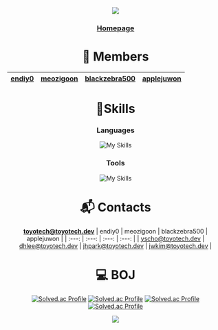 <div align="center">
<img src="https://capsule-render.vercel.app/api?type=waving&color=BDBDC8&height=175&fontColor=ffffff&text=Team&nbsp;ToyoTech"/>

<h3> <a href="https://www.toyotech.dev/" target="_blank">Homepage</a> </h3>

# 👤 Members
| [endiy0](https://github.com/endiy0) | [meozigoon](https://github.com/meozigoon) | [blackzebra500](https://github.com/blackzebra500) | [applejuwon](https://github.com/applejuwon) |
| :---: | :---: | :---: | :---: |

# 💪Skills
### Languages
![My Skills](https://skillicons.dev/icons?i=cs,cpp,c,arduino,py,html,css,js,nodejs,java)

### Tools
![My Skills](https://skillicons.dev/icons?i=git,visualstudio,vscode,arduino,notion,firebase,cloudflare,aws,clion,pycharm,unity,unreal,eclipse)

# :mailbox_with_mail: Contacts

**[toyotech@toyotech.dev](mailto:toyotech@toyotech.dev)**
| endiy0 | meozigoon | blackzebra500 | applejuwon |
| :---: | :---: | :---: | :---: |
| [yscho@toyotech.dev](mailto:yscho@toyotech.dev) | [dhlee@toyotech.dev](mailto:dhlee@toyotech.dev) | [jhpark@toyotech.dev](mailto:jhpark@toyotech.dev) | [jwkim@toyotech.dev](mailto:jwkim@toyotech.dev) |

# 💻 BOJ
[![Solved.ac Profile](http://mazassumnida.wtf/api/v2/generate_badge?boj=endiy)](https://solved.ac/endiy/)
[![Solved.ac Profile](http://mazassumnida.wtf/api/v2/generate_badge?boj=meozigoon)](https://solved.ac/meozigoon/)
[![Solved.ac Profile](http://mazassumnida.wtf/api/v2/generate_badge?boj=blackzebra)](https://solved.ac/blackzebra/)
[![Solved.ac Profile](http://mazassumnida.wtf/api/v2/generate_badge?boj=juwon0226)](https://solved.ac/juwon0226/)

<img src="https://capsule-render.vercel.app/api?type=waving&color=BDBDC8&height=150&section=footer"/>

</div>
